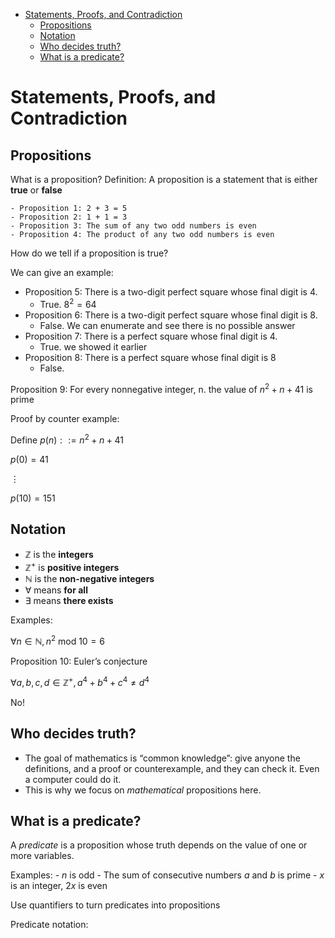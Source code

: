 -   [Statements, Proofs, and
    Contradiction](#statements-proofs-and-contradiction)
    -   [Propositions](#propositions)
    -   [Notation](#notation)
    -   [Who decides truth?](#who-decides-truth)
    -   [What is a predicate?](#what-is-a-predicate)

# Statements, Proofs, and Contradiction

## Propositions

What is a proposition? Definition: A proposition is a statement that is
either **true** or **false**

    - Proposition 1: 2 + 3 = 5
    - Proposition 2: 1 + 1 = 3
    - Proposition 3: The sum of any two odd numbers is even
    - Proposition 4: The product of any two odd numbers is even

How do we tell if a proposition is true?

We can give an example:

-   Proposition 5: There is a two-digit perfect square whose final digit
    is 4.
    -   True. 8<sup>2</sup> = 64
-   Proposition 6: There is a two-digit perfect square whose final digit
    is 8.
    -   False. We can enumerate and see there is no possible answer
-   Proposition 7: There is a perfect square whose final digit is 4.
    -   True. we showed it earlier
-   Proposition 8: There is a perfect square whose final digit is 8
    -   False.

Proposition 9: For every nonnegative integer, n. the value of
*n*<sup>2</sup> + *n* + 41 is prime

Proof by counter example:

Define *p*(*n*) :  := *n*<sup>2</sup> + *n* + 41

*p*(0) = 41

⋮

*p*(10) = 151

## Notation

-   ℤ is the **integers**
-   ℤ<sup>+</sup> is **positive integers**
-   ℕ is the **non-negative integers**
-   ∀ means **for all**
-   ∃ means **there exists**

Examples:

∀*n* ∈ ℕ, *n*<sup>2</sup> mod 10 = 6

Proposition 10: Euler’s conjecture

∀*a*, *b*, *c*, *d* ∈ ℤ<sup>+</sup>, *a*<sup>4</sup> + *b*<sup>4</sup> + *c*<sup>4</sup> ≠ *d*<sup>4</sup>

No!

## Who decides truth?

-   The goal of mathematics is “common knowledge”: give anyone the
    definitions, and a proof or counterexample, and they can check it.
    Even a computer could do it.
-   This is why we focus on *mathematical* propositions here.

## What is a predicate?

A *predicate* is a proposition whose truth depends on the value of one
or more variables.

Examples: - *n* is odd - The sum of consecutive numbers *a* and *b* is
prime - *x* is an integer, 2*x* is even

Use quantifiers to turn predicates into propositions

Predicate notation:
